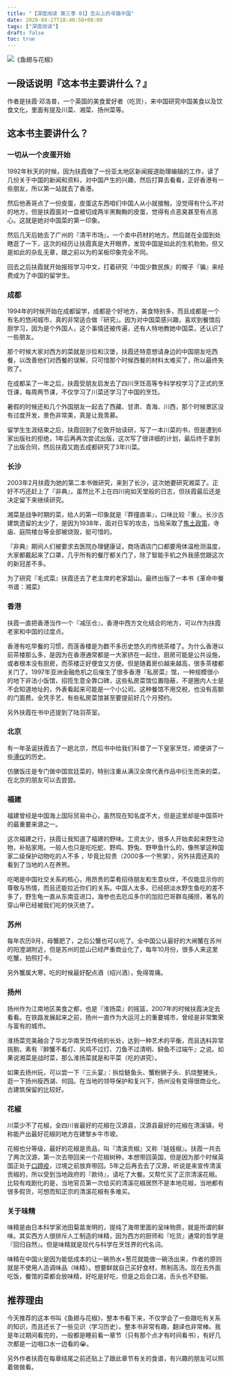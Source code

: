 ```yaml
---
title: "【深度阅读 第三季 01】舌尖上的寻路中国"
date: 2020-04-27T18:40:58+08:00
tags: ["深度阅读"] 
draft: false
toc: true
---
```


![《鱼翅与花椒》](https://i.loli.net/2020/04/30/MdOhyE6eqjQ3sWu.png)

## 一段话说明『这本书主要讲什么？』

作者是扶霞·邓洛普，一个英国的美食爱好者（吃货），来中国研究中国美食以及饮食文化，里面有提及川菜、湘菜、扬州菜等。

## 这本书主要讲什么？

### 一切从一个皮蛋开始

1992年秋天的时候，因为扶霞做了一份亚太地区新闻报道助理编辑的工作，读了几份关于中国的新闻和资料，对中国产生的兴趣，然后打算去看看，正好香港有一些朋友，所以第一站就去了香港。

然后他表哥点了一份皮蛋，皮蛋这东西咱们中国人从小就接触，没觉得有什么不对的地方，但是扶霞面对一盘被切成两半黑黝黝的皮蛋，觉得有点恶臭甚至有点恶心。这就是她对中国菜的第一印象。

<!--more-->

然后几天后她去了广州的『清平市场』，一个卖中药材的地方。然后就在全国到处瞎逛了一下，这次的经历让扶霞真是大开眼界，发现中国是如此的生机勃勃，但又是如此的杂乱无章，跟之前以为的呆板印象完全不同。

回去之后扶霞就开始报班学习中文，打着研究『中国少数民族』的幌子『骗』来经费成为了中国的留学生。

### 成都

1994年的时候开始在成都留学，成都是个好地方，美食特别多，而且成都是一个有名的悠闲城市，真的非常适合做『研究』。因为对中国菜感兴趣，喜欢到餐馆后厨学习，因为是个外国人，这个事情还被传遍，还有人特地教她中国菜，还认识了一些朋友。

那个时候大家对西方的菜就是沙拉和汉堡，扶霞还特意想请身边的中国朋友吃西餐，以改善他们对西餐的误解，只可惜那个时候西餐的材料太难买了，所以最终失败了。

在成都呆了一年之后，扶霞受朋友启发去了四川烹饪高等专科学校学习了正式的烹饪课，每周两节课，不仅学习了川菜还学习了中国的烹饪。

暑假的时候还和几个外国朋友一起去了西藏、甘肃、青海、川西，那个时候景区没有过度开发，景色非常美，真是让我羡慕。

留学生生涯结束之后，扶霞回到了伦敦开始读研，写了一本川菜的书，但是遭到6家出版社的拒绝，1年后再再次尝试出版，这次写了很详细的计划，最后终于拿到了出版合同，然后扶霞又跑去成都研究了3年川菜。

### 长沙

2003年2月扶霞为她的第二本书做研究，来到了长沙，这次她要研究湘菜了。正好不巧还赶上了『非典』，虽然比不上在四川宛如天堂般的日志，但扶霞最后还是决定留下来继续研究。

湘菜是战争时期的菜，给人的第一印象就是『莽撞直率』，口味比较『重』。长沙古建筑遗留的太少了，是因为1938年，面对日军的攻击，当局采取了[焦土政策](https://zh.wikipedia.org/wiki/%E6%96%87%E5%A4%95%E5%A4%A7%E7%81%AB)，寺庙、庭院楼台等全部被烧毁，挺可惜的。

『非典』期间人们被要求去医院办理健康证，商场酒店门口都要用体温枪测温度，大家都戴起来了口罩，几乎所有的餐厅都关门了，除了智能手机之外我感觉跟这次的新冠差不多。

为了研究『毛式菜』扶霞还去了老主席的老家韶山。最终出版了一本书《革命中餐书谱：湘菜》


### 香港

扶霞一直把香港当作一个『减压仓』，香港中西方文化结合的地方，可以作为扶霞老家和中国的过度点。

香港有吃早餐的习惯，而莲香楼是为数不多历史悠久的传统茶楼了。为什么香港以前茶楼那么多，是因为在香港通常都是一大家挤在一起住，厨房可能是公共设施，或者根本没有厨房，而茶楼正好便宜又方便。但是随着房价越来越高，很多茶楼都关门了。1997年亚洲金融危机之后催生了很多香港『私房菜』馆，一种规模很小的地下非法小饭馆，招揽生意全靠口碑，这些私房菜馆位置隐蔽，不是圈内人士是不会知道地址的，外表看起来可能是一个小公司。这种餐馆不用交税，也没有高额的门面费。全凭手艺，有些私房菜馆甚至要提前好几个月预约。

另外扶霞在书中还提到了陆羽茶室。

### 北京

有一年圣诞扶霞去了一趟北京，然后书中给我们科普了一下皇家烹饪，顺便讲了一些[溥仪](https://zh.wikipedia.org/wiki/%E6%BA%A5%E4%BB%AA)的历史。

仿膳饭庄是专门做中国宫廷菜的，特别注重从满汉全席代表作品中衍生而来的菜，在北京的朋友可以去尝尝。

### 福建

福建曾经是中国海上国际贸易中心，虽然现在知名度不大，但是这里却是中国茶叶的最重要来源之一。

这次福建之行，扶霞让我知道了福建的野味。工资太少，很多人开始卖起来野生动物，补贴家用。一般人也只是吃吃蛇、野鸡、野兔、野甲鱼什么的，像熊掌这种国家二级保护动物吃的人不多
，毕竟比较贵（2000多一个熊掌），另外扶霞还真的看到了当地的人在养熊。

吃喝是中国社交关系的核心，用昂贵的菜肴招待朋友和生意伙伴，不仅能显示你的尊敬与热情，而且还能拉近你们的关系。中国人太多，已经把淡水野生鱼吃的差不多了，野生龟一直从东南亚进口，海参也去厄瓜多尔的加拉巴哥群岛捕捞，著名的穿山甲已经被我们吃的快灭绝了。

### 苏州

每年农历9月，母蟹肥了，之后公蟹也可以吃了。全中国公认最好的大闸蟹在苏州的阳澄湖附近，但是苏州的昆山已经严重商业化了，每年10月份，很多人来这里吃蟹，拍照打卡。

另外蟹属大寒，吃的时候最好配点酒（绍兴酒），免得胃痛。

### 扬州

扬州作为江南地区美食之都，也是『淮扬菜』的摇篮，2007年的时候扶霞决定去看看。在铁路发展起来之前，扬州一直作为大运河上的重要城市，曾经是非常繁荣与富有的城市。

淮扬菜完美融合了华北华南烹饪传统的长处，达到一种艺术的平衡，而且选料异常挑剔，素有『醉蟹不看灯、风鸡不过灯、刀鱼不过清明、鲟鱼不过端午』之说。如果说湘菜是战时菜，那么淮扬菜就是和平菜（吃的讲究）。

如果去扬州玩，可以尝一下『三头宴』：拆烩鲢鱼头、蟹粉狮子头、扒烧整猪头，逛一下扬州瘦西湖、何园。在当地的领导保护和复兴下，扬州没有变得很商业化，古建筑保留的比较好。

### 花椒

川菜少不了花椒，全四川省最好的花椒在汉源县，汉源县最好的花椒在清溪镇，号称能产出最好花椒的地方在建黎乡牛市坡。

花椒也分等级，最好的花椒是贡品，叫『清溪贡椒』又称『娃娃椒』。扶霞一共去了两次汉源，第一次去带回来一个花椒树种，本想带回英国，但是因为那个时候英国正处于[口蹄疫](https://zh.wikipedia.org/wiki/%E5%8F%A3%E8%B9%84%E7%96%AB)，过境之前放弃带回。5年之后再去去了汉源，听说是来宣传清溪贡椒的，所以受到当地政府的『款待』，请吃了大餐。又帮忙买了正宗清溪花椒。比较有戏剧化的是，当地官员第一次给买的清溪花椒居然不是本地花椒，当地都有很多假货，可想而知正宗的清溪花椒有多难买。

### 关于味精

味精是由日本科学家池田菊苗发明的，提纯了海带里面的呈味物质，就是所谓的鲜味。其实西方人很排斥人工制造的味精，因为西方的厨师和『吃货』通常的哲学是『回归自然』。但是味精就是现代与科学在烹饪界的代名词。

味精在中国火是因为能低成本的让一碗热水+葱花就能做一碗汤出来，作者的原则就是不使用人造调味品（味精）。想要鲜就自己买好食材，熬制高汤。现在去外面吃饭，餐馆的菜都会放味精，好吃是好吃，但是之后会口渴，舌头也不舒服。

## 推荐理由

今天推荐的这本书叫《鱼翅与花椒》，整本书看下来，不仅学会了一些跟吃有关系的知识，而且还长了一些见识（学习历史）。整本书非常有趣，翻译也非常棒。我是年过期间看完的，一般都是睡前看一章节（只有那个点才有时间看书），有好几次都是一边咽口水一边看的😭。

另外作者扶霞在每章结尾之前还贴上了跟此章节有关的食谱，有兴趣的朋友可以照着做做看。